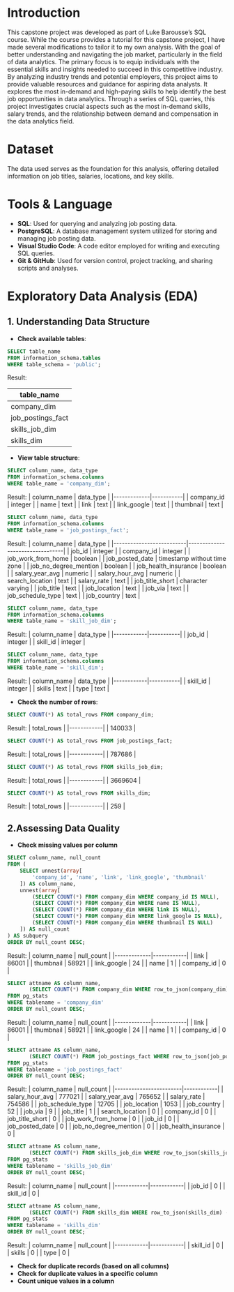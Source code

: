 # Introduction
This capstone project was developed as part of Luke Barousse’s SQL course. While the course provides a tutorial for this capstone project, I have made several modifications to tailor it to my own analysis. With the goal of better understanding and navigating the job market, particularly in the field of data analytics. The primary focus is to equip individuals with the essential skills and insights needed to succeed in this competitive industry. By analyzing industry trends and potential employers, this project aims to provide valuable resources and guidance for aspiring data analysts.  It explores the most in-demand and high-paying skills to help identify the best job opportunities in data analytics. Through a series of SQL queries, this project investigates crucial aspects such as the most in-demand skills, salary trends, and the relationship between demand and compensation in the data analytics field. <br /> 
# Dataset
The data used serves as the foundation for this analysis, offering detailed information on job titles, salaries, locations, and key skills. 
# Tools & Language 
- **SQL**: Used for querying and analyzing job posting data.  
- **PostgreSQL**: A database management system utilized for storing and managing job posting data.  
- **Visual Studio Code**: A code editor employed for writing and executing SQL queries.  
- **Git & GitHub**: Used for version control, project tracking, and sharing scripts and analyses.
# Exploratory Data Analysis (EDA) 
## 1. Understanding Data Structure 
- **Check available tables**:
```sql
SELECT table_name 
FROM information_schema.tables 
WHERE table_schema = 'public';
```
Result: 

| table_name         |
|---------------------|
| company_dim        |
| job_postings_fact  |
| skills_job_dim     |
| skills_dim         |

- **View table structure**:
```sql
SELECT column_name, data_type 
FROM information_schema.columns 
WHERE table_name = 'company_dim';
```
Result:
| column_name  | data_type |
|-------------|-----------|
| company_id  | integer   |
| name        | text      |
| link        | text      |
| link_google | text      |
| thumbnail   | text      |

```sql
SELECT column_name, data_type 
FROM information_schema.columns 
WHERE table_name = 'job_postings_fact';
```
Result:
| column_name              | data_type                        |
|--------------------------|---------------------------------|
| job_id                   | integer                         |
| company_id               | integer                         |
| job_work_from_home       | boolean                         |
| job_posted_date          | timestamp without time zone     |
| job_no_degree_mention    | boolean                         |
| job_health_insurance     | boolean                         |
| salary_year_avg          | numeric                         |
| salary_hour_avg          | numeric                         |
| search_location          | text                            |
| salary_rate              | text                            |
| job_title_short          | character varying               |
| job_title                | text                            |
| job_location             | text                            |
| job_via                  | text                            |
| job_schedule_type        | text                            |
| job_country              | text                            |

```sql
SELECT column_name, data_type 
FROM information_schema.columns 
WHERE table_name = 'skill_job_dim';
```
Result:
| column_name | data_type |
|------------|-----------|
| job_id     | integer   |
| skill_id   | integer   |

```sql
SELECT column_name, data_type 
FROM information_schema.columns 
WHERE table_name = 'skill_dim';
```
Result:
| column_name | data_type |
|------------|-----------|
| skill_id   | integer   |
| skills     | text      |
| type       | text      |


- **Check the number of rows**:
```sql
SELECT COUNT(*) AS total_rows FROM company_dim;
```
Result:
| total_rows |
|------------|
| 140033     |

```sql
SELECT COUNT(*) AS total_rows FROM job_postings_fact;
```
Result:
| total_rows |
|------------|
| 787686     |

```sql
SELECT COUNT(*) AS total_rows FROM skills_job_dim;
```
Result:
| total_rows |
|------------|
| 3669604    |

```sql
SELECT COUNT(*) AS total_rows FROM skills_dim;
```
Result:
| total_rows |
|------------|
| 259     |

## 2.Assessing Data Quality
- **Check missing values per column**
```sql
SELECT column_name, null_count
FROM (
    SELECT unnest(array[
        'company_id', 'name', 'link', 'link_google', 'thumbnail'
    ]) AS column_name,
    unnest(array[
        (SELECT COUNT(*) FROM company_dim WHERE company_id IS NULL),
        (SELECT COUNT(*) FROM company_dim WHERE name IS NULL),
        (SELECT COUNT(*) FROM company_dim WHERE link IS NULL),
        (SELECT COUNT(*) FROM company_dim WHERE link_google IS NULL),
        (SELECT COUNT(*) FROM company_dim WHERE thumbnail IS NULL)
    ]) AS null_count
) AS subquery
ORDER BY null_count DESC;
```
Result:
| column_name  | null_count |
|-------------|------------|
| link        | 86001      |
| thumbnail   | 58921      |
| link_google | 24         |
| name        | 1          |
| company_id  | 0          |

```sql
SELECT attname AS column_name, 
       (SELECT COUNT(*) FROM company_dim WHERE row_to_json(company_dim) ->> attname IS NULL) AS null_count
FROM pg_stats 
WHERE tablename = 'company_dim'
ORDER BY null_count DESC;
```
Result:
| column_name  | null_count |
|-------------|------------|
| link        | 86001      |
| thumbnail   | 58921      |
| link_google | 24         |
| name        | 1          |
| company_id  | 0          |

```sql
SELECT attname AS column_name, 
       (SELECT COUNT(*) FROM job_postings_fact WHERE row_to_json(job_postings_fact) ->> attname IS NULL) AS null_count
FROM pg_stats 
WHERE tablename = 'job_postings_fact'
ORDER BY null_count DESC;
```
Result: 
| column_name            | null_count |
|------------------------|------------|
| salary_hour_avg       | 777021      |
| salary_year_avg       | 765652      |
| salary_rate           | 754586      |
| job_schedule_type     | 12705       |
| job_location         | 1053        |
| job_country          | 52          |
| job_via             | 9           |
| job_title           | 1           |
| search_location     | 0           |
| company_id         | 0           |
| job_title_short     | 0           |
| job_work_from_home  | 0           |
| job_id             | 0           |
| job_posted_date    | 0           |
| job_no_degree_mention | 0        |
| job_health_insurance | 0        |

```sql
SELECT attname AS column_name, 
       (SELECT COUNT(*) FROM skills_job_dim WHERE row_to_json(skills_job_dim) ->> attname IS NULL) AS null_count
FROM pg_stats 
WHERE tablename = 'skills_job_dim'
ORDER BY null_count DESC;
```
Result:
| column_name | null_count |
|------------|------------|
| job_id     | 0          |
| skill_id   | 0          |

```sql
SELECT attname AS column_name, 
       (SELECT COUNT(*) FROM skills_dim WHERE row_to_json(skills_dim) ->> attname IS NULL) AS null_count
FROM pg_stats 
WHERE tablename = 'skills_dim'
ORDER BY null_count DESC;

```
Result:
| column_name | null_count |
|------------|------------|
| skill_id   | 0          |
| skills     | 0          |
| type       | 0          |

- **Check for duplicate records (based on all columns)**
- **Check for duplicate values in a specific column**
- **Count unique values in a column**


